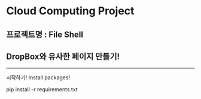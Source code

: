Cloud Computing Project 
==============
프로젝트명 : File Shell
----------------
## DropBox와 유사한 페이지 만들기!
----------------
시작하기!
Install packages!

pip install -r requirements.txt
